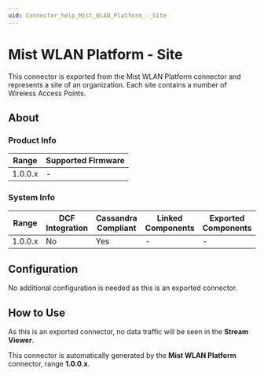 ```yaml
---
uid: Connector_help_Mist_WLAN_Platform_-_Site
---
```


# Mist WLAN Platform - Site

This connector is exported from the Mist WLAN Platform connector and represents a site of an organization. Each site contains a number of Wireless Access Points.

## About

### Product Info

| Range     | Supported Firmware     |
|-----------|------------------------|
| 1.0.0.x   | \-                     |

### System Info

| Range     | DCF Integration     | Cassandra Compliant     | Linked Components     | Exported Components     |
|-----------|---------------------|-------------------------|-----------------------|-------------------------|
| 1.0.0.x   | No                  | Yes                     | \-                    | \-                      |

## Configuration

No additional configuration is needed as this is an exported connector.

## How to Use

As this is an exported connector, no data traffic will be seen in the **Stream Viewer**.

This connector is automatically generated by the **Mist WLAN Platform** connector, range **1.0.0.x**.
